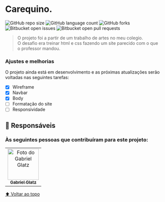 # Carequino.

<!---Esses são exemplos. Veja https://shields.io para outras pessoas ou para personalizar este conjunto de escudos. Você pode querer incluir dependências, status do projeto e informações de licença aqui--->

![GitHub repo size](https://img.shields.io/github/repo-size/Carequino./Carequino.?style=for-the-badge)
![GitHub language count](https://img.shields.io/github/languages/count/Carequino./Carequino.?style=for-the-badge)
![GitHub forks](https://img.shields.io/github/forks/Carequino./Carequino.?style=for-the-badge)
![Bitbucket open issues](https://img.shields.io/bitbucket/issues/Carequino./Carequino.?style=for-the-badge)
![Bitbucket open pull requests](https://img.shields.io/bitbucket/pr-raw/Carequino./Carequino.?style=for-the-badge)

>O projeto foi a partir de um trabalho de artes no meu colegio.<br>
O desafio era treinar html e css fazendo um site parecido com o que o professor mandou.

### Ajustes e melhorias

O projeto ainda está em desenvolvimento e as próximas atualizações serão voltadas nas seguintes tarefas:

- [x] Wireframe
- [x] Navbar
- [x] Body
- [ ] Formatação do site
- [ ] Responsividade

## 🤝 Responsáveis

### Às seguintes pessoas que contribuíram para este projeto:

<table>
  <tr>
    <td align="center">
      <a href="https://github.com/GlatzCampos">
        <img src="https://avatars.githubusercontent.com/u/83238833?s=400&u=e207fe4e14fb53400903f01622aad1e0a4cf38fd&v=4" width="100px;" alt="Foto do Gabriel Glatz"/><br>
        <sub>
          <b>Gabriel Glatz</b>
        </sub>
      </a>
    </td>
  </tr>
</table>

[⬆ Voltar ao topo](#Glatz_Burguer)<br>
